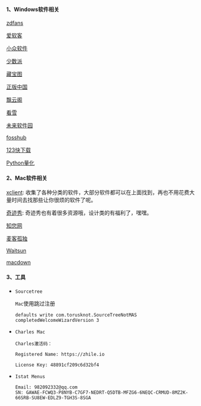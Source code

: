 <!--

 * @Author: Rainy
 * @Github: https://github.com/Rain120
 * @Date: 2019-01-20 16:02:18
 * @LastEditTime: 2019-03-23 20:03:42
 -->

#### 1、Windows软件相关
[zdfans](http://www.zdfans.com/)

[爱软客](http://www.bokeboke.net/)

[小众软件](https://www.appinn.com/)

[少数派](<https://sspai.com/>)

[藏宝图](<https://www.xjcbt.com/>)

[正版中国](https://getitfree.cn/)

[飘云阁](https://www.chinapyg.com/)

[看雪](https://www.pediy.com/)

[未来软件园](http://www.orsoon.com/)

[fosshub](https://www.fosshub.com/)

[123快下载](http://www.123kuai.net/)

[Python量化](https://www.lizenghai.com/)

#### 2、Mac软件相关

[xclient](https://xclient.info/): 收集了各种分类的软件，大部分软件都可以在上面找到，再也不用花费大量时间去找那些让你很烦的软件了呢。

[奇迹秀](https://www.qijishow.com/): 奇迹秀也有着很多资源哦，设计类的有福利了，嘿嘿。

[知您网](https://www.zhinin.com/)

[麦客孤独](http://www.macgudu.net/)

[Waitsun](https://www.waitsun.com/)

[macdown](https://www.macdown.com/)

#### 3、工具

- `Sourcetree`

  `Mac`使用跳过注册

  ```shell
  defaults write com.torusknot.SourceTreeNotMAS completedWelcomeWizardVersion 3
  ```

- `Charles Mac`

  ```
  Charles激活码：
  
  Registered Name: https://zhile.io
  
  License Key: 48891cf209c6d32bf4
  ```

- `Istat Menus`

  ```tiki wiki
  Email: 982092332@qq.com
  SN: GAWAE-FCWQ3-P8NYB-C7GF7-NEDRT-Q5DTB-MFZG6-6NEQC-CRMUD-8MZ2K-66SRB-SU8EW-EDLZ9-TGH3S-8SGA
  ```

